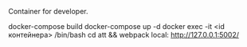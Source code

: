 Container for developer.

docker-compose build
docker-compose up -d
docker exec -it <id контейнера> /bin/bash 
cd att && webpack
local: http://127.0.0.1:5002/

